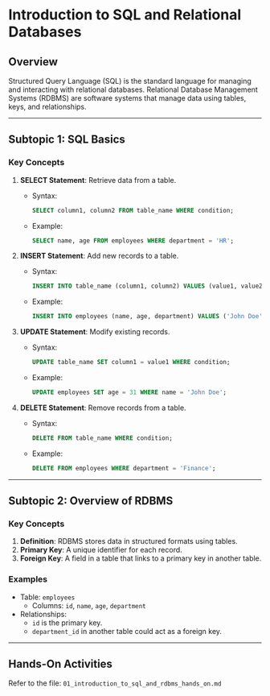 # Introduction to SQL and Relational Databases

## Overview
Structured Query Language (SQL) is the standard language for managing and interacting with relational databases. Relational Database Management Systems (RDBMS) are software systems that manage data using tables, keys, and relationships.

---

## Subtopic 1: SQL Basics

### Key Concepts
1. **SELECT Statement**: Retrieve data from a table.
   - Syntax:
     ```sql
     SELECT column1, column2 FROM table_name WHERE condition;
     ```
   - Example:
     ```sql
     SELECT name, age FROM employees WHERE department = 'HR';
     ```

2. **INSERT Statement**: Add new records to a table.
   - Syntax:
     ```sql
     INSERT INTO table_name (column1, column2) VALUES (value1, value2);
     ```
   - Example:
     ```sql
     INSERT INTO employees (name, age, department) VALUES ('John Doe', 30, 'Finance');
     ```

3. **UPDATE Statement**: Modify existing records.
   - Syntax:
     ```sql
     UPDATE table_name SET column1 = value1 WHERE condition;
     ```
   - Example:
     ```sql
     UPDATE employees SET age = 31 WHERE name = 'John Doe';
     ```

4. **DELETE Statement**: Remove records from a table.
   - Syntax:
     ```sql
     DELETE FROM table_name WHERE condition;
     ```
   - Example:
     ```sql
     DELETE FROM employees WHERE department = 'Finance';
     ```

---

## Subtopic 2: Overview of RDBMS

### Key Concepts
1. **Definition**: RDBMS stores data in structured formats using tables.
2. **Primary Key**: A unique identifier for each record.
3. **Foreign Key**: A field in a table that links to a primary key in another table.

### Examples
- Table: `employees`
  - Columns: `id`, `name`, `age`, `department`
- Relationships:
  - `id` is the primary key.
  - `department_id` in another table could act as a foreign key.

---

## Hands-On Activities
Refer to the file: `01_introduction_to_sql_and_rdbms_hands_on.md`
